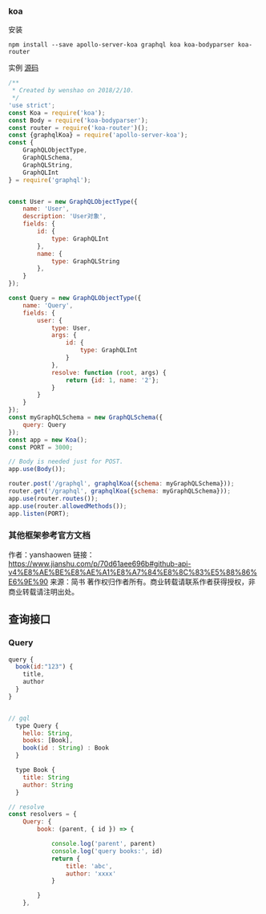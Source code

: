 





### koa

安装



```text
npm install --save apollo-server-koa graphql koa koa-bodyparser koa-router
```

实例 [源码](https://link.jianshu.com?t=https%3A%2F%2Fgithub.com%2Fwenshaoyan%2Fapollo-server-example%2Fblob%2Fmaster%2Fexample-koa.js)



```js
/**
 * Created by wenshao on 2018/2/10.
 */
'use strict';
const Koa = require('koa');
const Body = require('koa-bodyparser');
const router = require('koa-router')();
const {graphqlKoa} = require('apollo-server-koa');
const {
    GraphQLObjectType,
    GraphQLSchema,
    GraphQLString,
    GraphQLInt
} = require('graphql');


const User = new GraphQLObjectType({
    name: 'User',
    description: 'User对象',
    fields: {
        id: {
            type: GraphQLInt
        },
        name: {
            type: GraphQLString
        },
    }
});

const Query = new GraphQLObjectType({
    name: 'Query',
    fields: {
        user: {
            type: User,
            args: {
                id: {
                    type: GraphQLInt
                }
            },
            resolve: function (root, args) {
                return {id: 1, name: '2'};
            }
        }
    }
});
const myGraphQLSchema = new GraphQLSchema({
    query: Query
});
const app = new Koa();
const PORT = 3000;

// Body is needed just for POST.
app.use(Body());

router.post('/graphql', graphqlKoa({schema: myGraphQLSchema}));
router.get('/graphql', graphqlKoa({schema: myGraphQLSchema}));
app.use(router.routes());
app.use(router.allowedMethods());
app.listen(PORT);
```

### 其他框架参考官方文档



作者：yanshaowen
链接：https://www.jianshu.com/p/70d61aee696b#github-api-v4%E8%AE%BE%E8%AE%A1%E8%A7%84%E8%8C%83%E5%88%86%E6%9E%90
来源：简书
著作权归作者所有。商业转载请联系作者获得授权，非商业转载请注明出处。







## 查询接口

### Query

```js
query {
  book(id:"123") {
    title,
    author
  } 
}


// gql
  type Query {
    hello: String,
    books: [Book],
    book(id : String) : Book
  }

  type Book {
    title: String
    author: String
  }

// resolve 
const resolvers = {
    Query: {
        book: (parent, { id }) => {

            console.log('parent', parent)
            console.log('query books:', id)
            return {
                title: 'abc',
                author: 'xxxx'
            }

        }
    },
```

